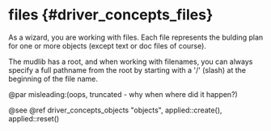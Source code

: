 files {#driver_concepts_files}
==============================
As a wizard, you are working with files. Each file represents the bulding plan for one or more objects (except text or doc files of course).

The mudlib has a root, and when working with filenames, you can always specify a full pathname from the root by starting with a '/' (slash) at the beginning of the file name.

@par misleading:(oops, truncated - why when where did it happen?)

@see @ref driver_concepts_objects "objects", applied::create(), applied::reset()
